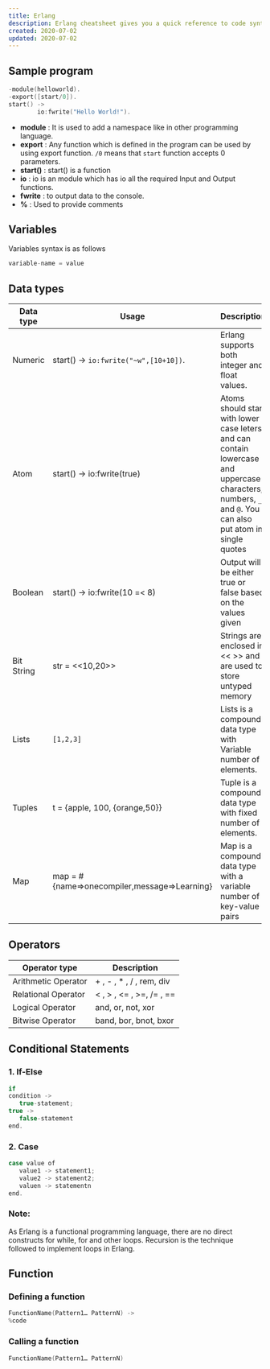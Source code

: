 ```yaml
---
title: Erlang 
description: Erlang cheatsheet gives you a quick reference to code syntax with examples makes it handy while coding.
created: 2020-07-02
updated: 2020-07-02
---
```


## Sample program

```c
-module(helloworld).
-export([start/0]).
start() ->
		io:fwrite("Hello World!").
```
* **module** : It is used to add a namespace like in other programming language. 
* **export** : Any function which is defined in the program can be used by using export function. `/0` means that `start` function accepts 0 parameters.
* **start()** : start() is a function
* **io** : io is an module which has io all the required Input and Output functions.
* **fwrite** : to output data to the console.
* **%** : Used to provide comments

## Variables
Variables syntax is as follows

```c
variable-name = value
```
## Data types

| Data type| Usage| Description|
|----|----|----|
| Numeric| start() -> `io:fwrite("~w",[10+10])`. | Erlang supports both integer and float values.|
| Atom| start() -> io:fwrite(true) | Atoms should start with lower case leters and can contain  lowercase and uppercase characters, numbers, `_` and `@`. You can also put atom in single quotes|
| Boolean | start() ->  io:fwrite(10 =< 8)| Output will be either true or false based on the values given|
| Bit String|  str = <<10,20>>| Strings are enclosed in << >> and are used to store untyped memory|
| Lists| `[1,2,3]`| Lists is a compound data type with Variable number of elements.|
| Tuples| t = {apple, 100, {orange,50}} | Tuple is a compound data type with fixed number of elements.|
|Map| map = #{name=>onecompiler,message=>Learning}| Map is a compound data type with a variable number of key-value pairs|

## Operators
| Operator type | Description|
|----|-----|
| Arithmetic Operator|+ , - , * , / , rem, div|
| Relational Operator| < , > , <= , >=, /= , ==| 
| Logical Operator| and, or, not, xor |
| Bitwise Operator | band, bor, bnot, bxor|

## Conditional Statements

### 1. If-Else

```c
if
condition ->
   true-statement;
true ->
   false-statement
end.
```

### 2. Case

```c
case value of
   value1 -> statement1;
   value2 -> statement2;
   valuen -> statementn
end.
```
### Note:
As Erlang is a functional programming language, there are no direct constructs for while, for and other loops. Recursion is the technique followed to implement loops in Erlang. 

## Function

### Defining a function
```c
FunctionName(Pattern1… PatternN) ->
%code
```
### Calling a function
```c
FunctionName(Pattern1… PatternN)
```
